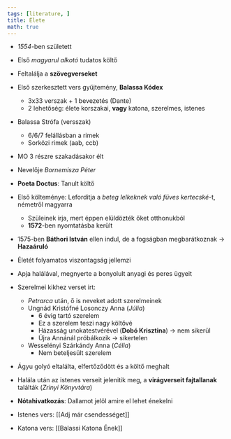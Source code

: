 ```yaml
---
tags: [literature, ] 
title: Élete
math: true
---
```

- _1554_-ben született
- Első _magyarul alkotó_ tudatos költő
- Feltalálja a __szövegverseket__ 
- Első szerkesztett vers gyűjtemény, __Balassa Kódex__
	- 3x33 verszak + 1 bevezetés (Dante)
	- 2 lehetőség: élete korszakai, __vagy__ katona, szerelmes, istenes
- Balassa Strófa (versszak)
	- 6/6/7 felállásban a rimek
	- Sorközi rimek (aab, ccb)

- MO 3 részre szakadásakor élt
- Nevelője _Bornemisza Péter_
- __Poeta Doctus__: Tanult költő
- Első költeménye: Leforditja a _beteg lelkeknek való füves kertecské_-t, németről magyarra
	- Szüleinek irja, mert éppen elüldözték őket otthonukból
	- __1572__-ben nyomtatásba került
- 1575-ben __Báthori István__ ellen indul, de a fogságban megbarátkoznak -> __Hazaáruló__
- Életét folyamatos viszontagság jellemzi
- Apja halálával, megnyerte a bonyolult anyagi és peres ügyeit

- Szerelmei kikhez verset irt:
	- _Petrarca_ után, ő is neveket adott szerelmeinek
	- Ungnád Kristófné Losonczy Anna (_Júlia_)
		- 6 évig tartó szerelem
		- Ez a szerelem teszi nagy költővé
		- Házasság unokatestvérével (__Dobó Krisztina__) -> nem sikerül
		- Újra Annánál próbálkozik -> sikertelen
	- Wesselényi Szárkándy Anna (_Célia_)
		- Nem beteljesült szerelem
- Ágyu golyó eltalálta, elfertőződött és a költő meghalt
- Halála után az istenes verseit jelenitik meg, a __virágverseit fajtallanak__ találták (_Zrinyi Könyvtára_)
- __Nótahivatkozás__: Dallamot jelöl amire el lehet énekelni
- Istenes vers: [[Adj már csendességet]]
- Katona vers: [[Balassi Katona Ének]]

 